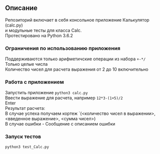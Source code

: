 ## Описание
Репозиторий включает в себя консольное приложение Калькулятор (calc.py)   
и модульные тесты для класса Calc.  
Протестировано на Python 3.6.2  

### Ограничения по использованию приложения
Поддерживаются только арифметичские операции из набора `+-*/`  
Только целые числа  
Количество чисел для расчета выражения от 2 до 10 включительно  

### Работа с приложением
Запустить приложение `python3 calc.py`  
Ввести выражение для расчета, например ```12*3-(1+5)/2```  
Enter  
Результат расчета:  
В случае успеха получаем кортеж `(<количество чисел в выражении>, <введенное выражение>, <сумма чисел>)   
В случае ошибки - Сообщение с описанием ошибки  

### Запуск тестов

`python3 test_Calc.py`  
